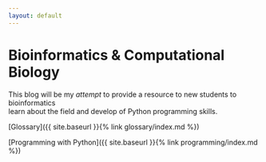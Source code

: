```yaml
---
layout: default
---
```


# Bioinformatics & Computational Biology

  This blog will be my *attempt* to provide a resource to new students to bioinformatics<br/> learn about the field and develop of Python programming skills.


[Glossary]({{ site.baseurl }}{% link glossary/index.md  %})

[Programming with Python]({{ site.baseurl }}{% link programming/index.md  %})
